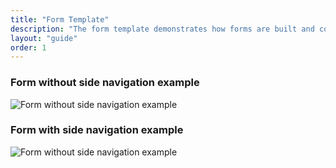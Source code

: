 ```yaml
---
title: "Form Template"
description: "The form template demonstrates how forms are built and composed using Lexicon patterns."
layout: "guide"
order: 1
---
```



### Form without side navigation example

![Form without side navigation example](/lexicon/images/FormRegular.jpg)

### Form with side navigation example

![Form without side navigation example](/lexicon/images/FormVerticalNavigation.jpg)